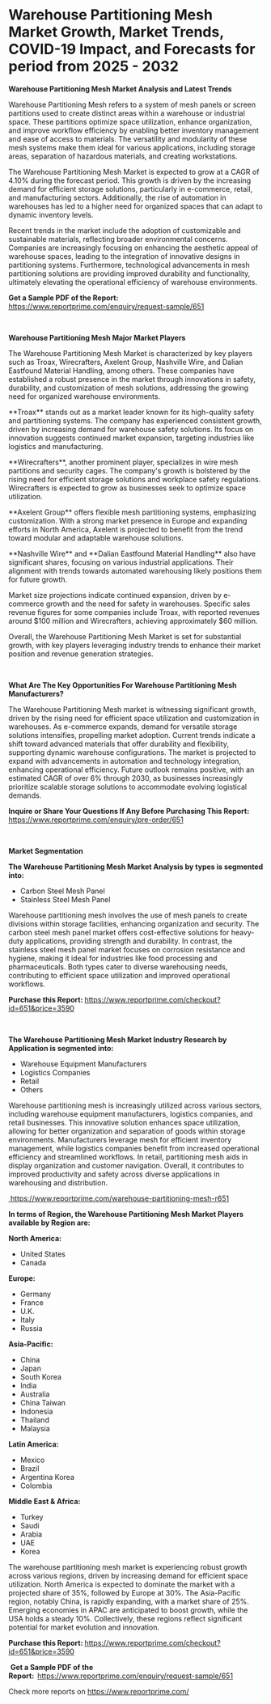 <p><h1>Warehouse Partitioning Mesh Market Growth, Market Trends, COVID-19 Impact, and Forecasts for period from 2025 - 2032</h1></p><p><strong>Warehouse Partitioning Mesh Market Analysis and Latest Trends</strong></p>
<p><p>Warehouse Partitioning Mesh refers to a system of mesh panels or screen partitions used to create distinct areas within a warehouse or industrial space. These partitions optimize space utilization, enhance organization, and improve workflow efficiency by enabling better inventory management and ease of access to materials. The versatility and modularity of these mesh systems make them ideal for various applications, including storage areas, separation of hazardous materials, and creating workstations.</p><p>The Warehouse Partitioning Mesh Market is expected to grow at a CAGR of 4.10% during the forecast period. This growth is driven by the increasing demand for efficient storage solutions, particularly in e-commerce, retail, and manufacturing sectors. Additionally, the rise of automation in warehouses has led to a higher need for organized spaces that can adapt to dynamic inventory levels.</p><p>Recent trends in the market include the adoption of customizable and sustainable materials, reflecting broader environmental concerns. Companies are increasingly focusing on enhancing the aesthetic appeal of warehouse spaces, leading to the integration of innovative designs in partitioning systems. Furthermore, technological advancements in mesh partitioning solutions are providing improved durability and functionality, ultimately elevating the operational efficiency of warehouse environments.</p></p>
<p><strong>Get a Sample PDF of the Report:&nbsp;</strong> <a href="https://www.reportprime.com/enquiry/request-sample/651?utm_campaign=2487&utm_medium=2&utm_source=Github&utm_content=ia&utm_term=18032025&utm_id=warehouse-partitioning-mesh">https://www.reportprime.com/enquiry/request-sample/651</a></p>
<p>&nbsp;</p>
<p><strong>Warehouse Partitioning Mesh Major Market Players</strong></p>
<p><p>The Warehouse Partitioning Mesh Market is characterized by key players such as Troax, Wirecrafters, Axelent Group, Nashville Wire, and Dalian Eastfound Material Handling, among others. These companies have established a robust presence in the market through innovations in safety, durability, and customization of mesh solutions, addressing the growing need for organized warehouse environments.</p><p>**Troax** stands out as a market leader known for its high-quality safety and partitioning systems. The company has experienced consistent growth, driven by increasing demand for warehouse safety solutions. Its focus on innovation suggests continued market expansion, targeting industries like logistics and manufacturing.</p><p>**Wirecrafters**, another prominent player, specializes in wire mesh partitions and security cages. The company's growth is bolstered by the rising need for efficient storage solutions and workplace safety regulations. Wirecrafters is expected to grow as businesses seek to optimize space utilization.</p><p>**Axelent Group** offers flexible mesh partitioning systems, emphasizing customization. With a strong market presence in Europe and expanding efforts in North America, Axelent is projected to benefit from the trend toward modular and adaptable warehouse solutions.</p><p>**Nashville Wire** and **Dalian Eastfound Material Handling** also have significant shares, focusing on various industrial applications. Their alignment with trends towards automated warehousing likely positions them for future growth.</p><p>Market size projections indicate continued expansion, driven by e-commerce growth and the need for safety in warehouses. Specific sales revenue figures for some companies include Troax, with reported revenues around $100 million and Wirecrafters, achieving approximately $60 million.</p><p>Overall, the Warehouse Partitioning Mesh Market is set for substantial growth, with key players leveraging industry trends to enhance their market position and revenue generation strategies.</p></p>
<p>&nbsp;</p>
<p><strong>What Are The Key Opportunities For Warehouse Partitioning Mesh Manufacturers?</strong></p>
<p><p>The Warehouse Partitioning Mesh market is witnessing significant growth, driven by the rising need for efficient space utilization and customization in warehouses. As e-commerce expands, demand for versatile storage solutions intensifies, propelling market adoption. Current trends indicate a shift toward advanced materials that offer durability and flexibility, supporting dynamic warehouse configurations. The market is projected to expand with advancements in automation and technology integration, enhancing operational efficiency. Future outlook remains positive, with an estimated CAGR of over 6% through 2030, as businesses increasingly prioritize scalable storage solutions to accommodate evolving logistical demands.</p></p>
<p><strong>Inquire or Share Your Questions If Any Before Purchasing This Report:</strong> <a href="https://www.reportprime.com/enquiry/pre-order/651?utm_campaign=2487&utm_medium=2&utm_source=Github&utm_content=ia&utm_term=18032025&utm_id=warehouse-partitioning-mesh">https://www.reportprime.com/enquiry/pre-order/651</a></p>
<p>&nbsp;</p>
<p><strong>Market Segmentation</strong></p>
<p><strong>The Warehouse Partitioning Mesh Market Analysis by types is segmented into:</strong></p>
<p><ul><li>Carbon Steel Mesh Panel</li><li>Stainless Steel Mesh Panel</li></ul></p>
<p><p>Warehouse partitioning mesh involves the use of mesh panels to create divisions within storage facilities, enhancing organization and security. The carbon steel mesh panel market offers cost-effective solutions for heavy-duty applications, providing strength and durability. In contrast, the stainless steel mesh panel market focuses on corrosion resistance and hygiene, making it ideal for industries like food processing and pharmaceuticals. Both types cater to diverse warehousing needs, contributing to efficient space utilization and improved operational workflows.</p></p>
<p><strong>Purchase this Report:&nbsp;</strong><a href="https://www.reportprime.com/checkout?id=651&price=3590&utm_campaign=2487&utm_medium=2&utm_source=Github&utm_content=ia&utm_term=18032025&utm_id=warehouse-partitioning-mesh">https://www.reportprime.com/checkout?id=651&price=3590</a></p>
<p>&nbsp;</p>
<p><strong>The Warehouse Partitioning Mesh Market Industry Research by Application is segmented into:</strong></p>
<p><ul><li>Warehouse Equipment Manufacturers</li><li>Logistics Companies</li><li>Retail</li><li>Others</li></ul></p>
<p><p>Warehouse partitioning mesh is increasingly utilized across various sectors, including warehouse equipment manufacturers, logistics companies, and retail businesses. This innovative solution enhances space utilization, allowing for better organization and separation of goods within storage environments. Manufacturers leverage mesh for efficient inventory management, while logistics companies benefit from increased operational efficiency and streamlined workflows. In retail, partitioning mesh aids in display organization and customer navigation. Overall, it contributes to improved productivity and safety across diverse applications in warehousing and distribution.</p></p>
<p><a href="https://www.reportprime.com/warehouse-partitioning-mesh-r651?utm_campaign=2487&utm_medium=2&utm_source=Github&utm_content=ia&utm_term=18032025&utm_id=warehouse-partitioning-mesh">&nbsp;https://www.reportprime.com/warehouse-partitioning-mesh-r651</a></p>
<p><strong>In terms of Region, the Warehouse Partitioning Mesh Market Players available by Region are:</strong></p>
<p>
    <p> <strong> North America: </strong>
        <ul>
            <li>United States</li>
            <li>Canada</li>
        </ul>
        </p> 
    <p> <strong> Europe: </strong>
        <ul>
            <li>Germany</li>
            <li>France</li>
            <li>U.K.</li>
            <li>Italy</li>
            <li>Russia</li>
        </ul>
        </p> 
    <p> <strong> Asia-Pacific: </strong>
        <ul>
            <li>China</li>
            <li>Japan</li>
            <li>South Korea</li>
            <li>India</li>
            <li>Australia</li>
            <li>China Taiwan</li>
            <li>Indonesia</li>
            <li>Thailand</li>
            <li>Malaysia</li>
        </ul>
        </p> 
    <p> <strong> Latin America: </strong>
        <ul>
            <li>Mexico</li>
            <li>Brazil</li>
            <li>Argentina Korea</li>
            <li>Colombia</li>
        </ul>
        </p> 
    <p> <strong> Middle East & Africa: </strong>
        <ul>
            <li>Turkey</li>
            <li>Saudi</li>
            <li>Arabia</li>
            <li>UAE</li>
            <li>Korea</li>
        </ul>
    </p>
    </p>
<p><p>The warehouse partitioning mesh market is experiencing robust growth across various regions, driven by increasing demand for efficient space utilization. North America is expected to dominate the market with a projected share of 35%, followed by Europe at 30%. The Asia-Pacific region, notably China, is rapidly expanding, with a market share of 25%. Emerging economies in APAC are anticipated to boost growth, while the USA holds a steady 10%. Collectively, these regions reflect significant potential for market evolution and innovation.</p></p>
<p><strong>Purchase this Report: </strong><a href="https://www.reportprime.com/checkout?id=651&price=3590&utm_campaign=2487&utm_medium=2&utm_source=Github&utm_content=ia&utm_term=18032025&utm_id=warehouse-partitioning-mesh">https://www.reportprime.com/checkout?id=651&price=3590</a></p>
<p>&nbsp;<strong>Get a Sample PDF of the Report:&nbsp;&nbsp;</strong><a href="https://www.reportprime.com/enquiry/request-sample/651?utm_campaign=2487&utm_medium=2&utm_source=Github&utm_content=ia&utm_term=18032025&utm_id=warehouse-partitioning-mesh">https://www.reportprime.com/enquiry/request-sample/651</a></p>
<p><strong></strong></p>
<p>Check more reports on <a href="https://www.reportprime.com/?utm_campaign=2487&utm_medium=2&utm_source=Github&utm_content=ia&utm_term=18032025&utm_id=warehouse-partitioning-mesh">https://www.reportprime.com/</a></p>